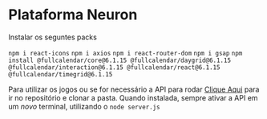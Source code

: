 # Plataforma Neuron

Instalar os seguntes packs

`npm i react-icons`
`npm i axios`
`npm i react-router-dom`
`npm i gsap`
`npm install @fullcalendar/core@6.1.15 @fullcalendar/daygrid@6.1.15 @fullcalendar/interaction@6.1.15 @fullcalendar/react@6.1.15 @fullcalendar/timegrid@6.1.15`

Para utilizar os jogos ou se for necessário a API para rodar [Clique Aqui](https://github.com/jenifercmarques/TalkingWithGemini_API) para ir no repositório e clonar a pasta.
Quando instalada, sempre ativar a API em um *novo* terminal, utilizando o 
`node server.js`
